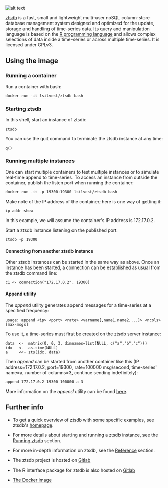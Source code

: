 ![alt text](http://www.ztsdb.org/images/logo.png "ztsdb logo")

[ztsdb](https://hub.docker.com/r/lsilvest/ztsdb/) is a fast, small and lightweight multi-user noSQL column-store database management system designed and optimized for the update, storage and handling of time-series data. Its query and manipulation language is based on the [R programming language](https://www.r-project.org/) and allows complex selections of data inside a time-series or across multiple time-series. It is licensed under GPLv3.

## Using the image

### Running a container

Run a container with bash:

    docker run -it lsilvest/ztsdb bash

### Starting ztsdb

In this shell, start an instance of ztsdb:

    ztsdb

You can use the quit command to terminate the ztsdb instance at any time:

    q()

### Running multiple instances

One can start multiple containers to test multiple instances or to simulate real-time append to time-series. To access an instance from outside the container, publish the listen port when running the container:

    docker run -it -p 19300:19300 lsilvest/ztsdb bash

Make note of the IP address of the container; here is one way of getting it:

    ip addr show

In this example, we will assume the container's IP address is 172.17.0.2.

Start a ztsdb instance listening on the published port:

    ztsdb -p 19300

#### Connecting from another ztsdb instance

Other ztsdb instances can be started in the same way as above. Once an instance has been started, a connection can be established as usual from the ztsdb command line:

    c1 <- connection("172.17.0.2", 19300)

#### Append utility

The _append_ utility generates append messages for a time-series at a specified frequency:

    usage: append <ip> <port> <rate> <varname[,name1,name2,...]> <ncols> [max-msgs]

To use it, a time-series must first be created on the ztsdb server instance:

    data  <-  matrix(0, 0, 3, dimnames=list(NULL, c("a","b","c")))
    idx   <-  as.time(NULL)
    a     <<- zts(idx, data)

Then _append_ can be started from another container like this (IP address=172.17.0.2, port=19300, rate=100000 msg/second, time-series' name=a, number of columns=3, continue sending indefinitely):

    append 172.17.0.2 19300 100000 a 3

More information on the _append_ utility can be found [here](https://gitlab.com/lsilvest/ztsdb/blob/master/itests/append/README.md).

## Further info

- To get a quick overview of ztsdb with some specific examples, see ztsdb's [homepage](http://www.ztsdb.org).

- For more details about starting and running a ztsdb instance, see the [Running ztsdb](http://www.ztsdb.org/docs/run.html) section.

- For more in-depth information on ztsdb, see the [Reference](http://www.ztsdb.org/docs/reference.html) section.

- The ztsdb project is hosted on [Gitlab](https://gitlab.com/lsilvest/ztsdb)

- The R interface package for ztsdb is also hosted on [Gitlab](https://gitlab.com/lsilvest/rztsdb)

- [The Docker image](https://hub.docker.com/r/lsilvest/ztsdb/)

